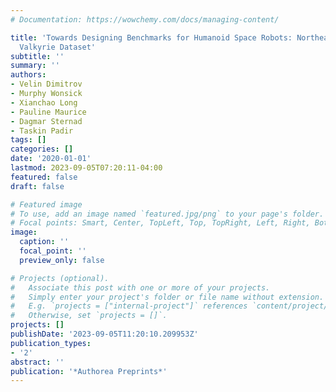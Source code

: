 ```yaml
---
# Documentation: https://wowchemy.com/docs/managing-content/

title: 'Towards Designing Benchmarks for Humanoid Space Robots: Northeastern’s NASA
  Valkyrie Dataset'
subtitle: ''
summary: ''
authors:
- Velin Dimitrov
- Murphy Wonsick
- Xianchao Long
- Pauline Maurice
- Dagmar Sternad
- Taskin Padir
tags: []
categories: []
date: '2020-01-01'
lastmod: 2023-09-05T07:20:11-04:00
featured: false
draft: false

# Featured image
# To use, add an image named `featured.jpg/png` to your page's folder.
# Focal points: Smart, Center, TopLeft, Top, TopRight, Left, Right, BottomLeft, Bottom, BottomRight.
image:
  caption: ''
  focal_point: ''
  preview_only: false

# Projects (optional).
#   Associate this post with one or more of your projects.
#   Simply enter your project's folder or file name without extension.
#   E.g. `projects = ["internal-project"]` references `content/project/deep-learning/index.md`.
#   Otherwise, set `projects = []`.
projects: []
publishDate: '2023-09-05T11:20:10.209953Z'
publication_types:
- '2'
abstract: ''
publication: '*Authorea Preprints*'
---
```

